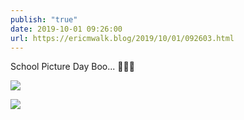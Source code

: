 ```yaml
---
publish: "true"
date: 2019-10-01 09:26:00
url: https://ericmwalk.blog/2019/10/01/092603.html
---
```


School Picture Day Boo... 👻💃📸

![](https://ericmwalk.blog/uploads/2022/a0d35cb69e.jpg)

![](https://ericmwalk.blog/uploads/2022/571afd70b1.jpg)